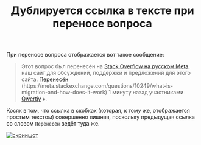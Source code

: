 ﻿---
title: "Дублируется ссылка в тексте при переносе вопроса"
se.owner.user_id: 178988
se.owner.display_name: "Qwertiy"
se.owner.link: "https://ru.meta.stackoverflow.com/users/178988/qwertiy"
se.link: "https://ru.meta.stackoverflow.com/questions/10549/%d0%94%d1%83%d0%b1%d0%bb%d0%b8%d1%80%d1%83%d0%b5%d1%82%d1%81%d1%8f-%d1%81%d1%81%d1%8b%d0%bb%d0%ba%d0%b0-%d0%b2-%d1%82%d0%b5%d0%ba%d1%81%d1%82%d0%b5-%d0%bf%d1%80%d0%b8-%d0%bf%d0%b5%d1%80%d0%b5%d0%bd%d0%be%d1%81%d0%b5-%d0%b2%d0%be%d0%bf%d1%80%d0%be%d1%81%d0%b0"
se.question_id: 10549
se.post_type: question
---
<p>При переносе вопроса отображается вот такое сообщение:</p>
<blockquote>
<p>Этот вопрос был перенесён на <a href="https://ru.meta.stackoverflow.com/q/10547">Stack Overflow на русском Meta</a>, наш сайт для обсуждений, поддержки и предложений для этого сайта.
<a href="https://meta.stackexchange.com/questions/10249/what-is-migration-and-how-does-it-work">Перенесён</a> (https://meta.stackexchange.com/questions/10249/what-is-migration-and-how-does-it-work) 1 минуту назад участниками <a href="/users/178988/qwertiy">Qwertiy</a> ♦.</p>
</blockquote>
<p>Косяк в том, что ссылка в скобках (которая, к тому же, отображается простым текстом) совершенно лишняя, поскольку предыдущая ссылка со словом <code>Перенесён</code> ведёт туда же.</p>
<p><a href="https://i.stack.imgur.com/4lpmb.png" rel="nofollow noreferrer"><img src="https://i.stack.imgur.com/4lpmb.png" alt="скриншот" /></a></p>
